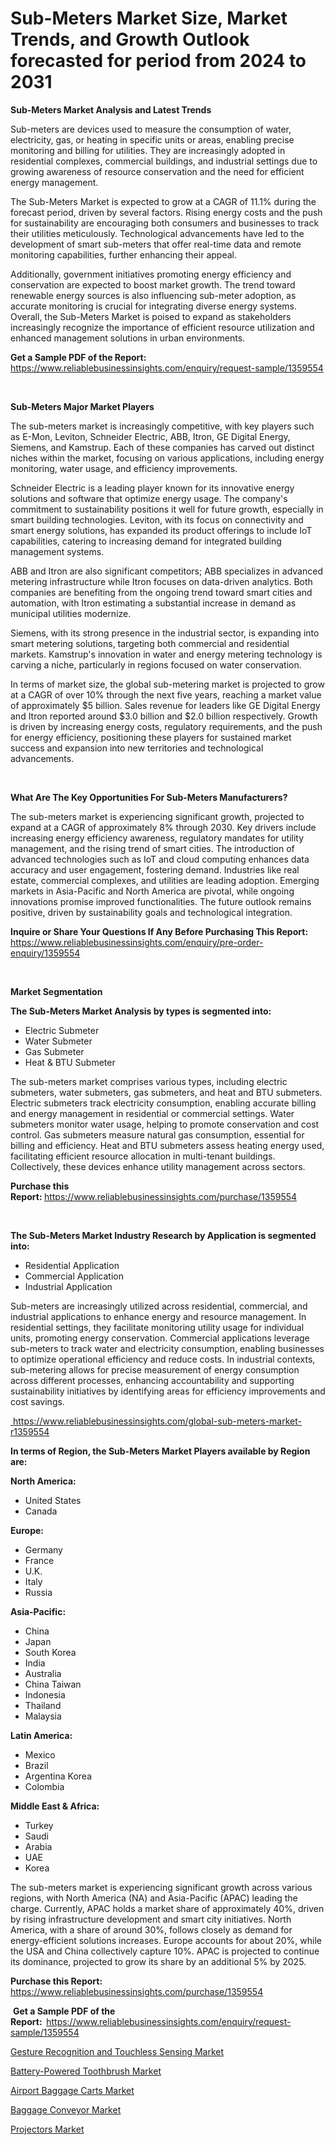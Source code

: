 <p><h1>Sub-Meters Market Size, Market Trends, and Growth Outlook forecasted for period from 2024 to 2031</h1></p><p><strong>Sub-Meters Market Analysis and Latest Trends</strong></p>
<p><p>Sub-meters are devices used to measure the consumption of water, electricity, gas, or heating in specific units or areas, enabling precise monitoring and billing for utilities. They are increasingly adopted in residential complexes, commercial buildings, and industrial settings due to growing awareness of resource conservation and the need for efficient energy management.</p><p>The Sub-Meters Market is expected to grow at a CAGR of 11.1% during the forecast period, driven by several factors. Rising energy costs and the push for sustainability are encouraging both consumers and businesses to track their utilities meticulously. Technological advancements have led to the development of smart sub-meters that offer real-time data and remote monitoring capabilities, further enhancing their appeal.</p><p>Additionally, government initiatives promoting energy efficiency and conservation are expected to boost market growth. The trend toward renewable energy sources is also influencing sub-meter adoption, as accurate monitoring is crucial for integrating diverse energy systems. Overall, the Sub-Meters Market is poised to expand as stakeholders increasingly recognize the importance of efficient resource utilization and enhanced management solutions in urban environments.</p></p>
<p><strong>Get a Sample PDF of the Report:&nbsp;</strong> <a href="https://www.reliablebusinessinsights.com/enquiry/request-sample/1359554?utm_campaign=1109&utm_medium=2&utm_source=Github&utm_content=ia&utm_term=17112024&utm_id=sub-meters">https://www.reliablebusinessinsights.com/enquiry/request-sample/1359554</a></p>
<p>&nbsp;</p>
<p><strong>Sub-Meters Major Market Players</strong></p>
<p><p>The sub-meters market is increasingly competitive, with key players such as E-Mon, Leviton, Schneider Electric, ABB, Itron, GE Digital Energy, Siemens, and Kamstrup. Each of these companies has carved out distinct niches within the market, focusing on various applications, including energy monitoring, water usage, and efficiency improvements.</p><p>Schneider Electric is a leading player known for its innovative energy solutions and software that optimize energy usage. The company's commitment to sustainability positions it well for future growth, especially in smart building technologies. Leviton, with its focus on connectivity and smart energy solutions, has expanded its product offerings to include IoT capabilities, catering to increasing demand for integrated building management systems.</p><p>ABB and Itron are also significant competitors; ABB specializes in advanced metering infrastructure while Itron focuses on data-driven analytics. Both companies are benefiting from the ongoing trend toward smart cities and automation, with Itron estimating a substantial increase in demand as municipal utilities modernize.</p><p>Siemens, with its strong presence in the industrial sector, is expanding into smart metering solutions, targeting both commercial and residential markets. Kamstrup's innovation in water and energy metering technology is carving a niche, particularly in regions focused on water conservation.</p><p>In terms of market size, the global sub-metering market is projected to grow at a CAGR of over 10% through the next five years, reaching a market value of approximately $5 billion. Sales revenue for leaders like GE Digital Energy and Itron reported around $3.0 billion and $2.0 billion respectively. Growth is driven by increasing energy costs, regulatory requirements, and the push for energy efficiency, positioning these players for sustained market success and expansion into new territories and technological advancements.</p></p>
<p>&nbsp;</p>
<p><strong>What Are The Key Opportunities For Sub-Meters Manufacturers?</strong></p>
<p><p>The sub-meters market is experiencing significant growth, projected to expand at a CAGR of approximately 8% through 2030. Key drivers include increasing energy efficiency awareness, regulatory mandates for utility management, and the rising trend of smart cities. The introduction of advanced technologies such as IoT and cloud computing enhances data accuracy and user engagement, fostering demand. Industries like real estate, commercial complexes, and utilities are leading adoption. Emerging markets in Asia-Pacific and North America are pivotal, while ongoing innovations promise improved functionalities. The future outlook remains positive, driven by sustainability goals and technological integration.</p></p>
<p><strong>Inquire or Share Your Questions If Any Before Purchasing This Report:</strong> <a href="https://www.reliablebusinessinsights.com/enquiry/pre-order-enquiry/1359554?utm_campaign=1109&utm_medium=2&utm_source=Github&utm_content=ia&utm_term=17112024&utm_id=sub-meters">https://www.reliablebusinessinsights.com/enquiry/pre-order-enquiry/1359554</a></p>
<p>&nbsp;</p>
<p><strong>Market Segmentation</strong></p>
<p><strong>The Sub-Meters Market Analysis by types is segmented into:</strong></p>
<p><ul><li>Electric Submeter</li><li>Water Submeter</li><li>Gas Submeter</li><li>Heat & BTU Submeter</li></ul></p>
<p><p>The sub-meters market comprises various types, including electric submeters, water submeters, gas submeters, and heat and BTU submeters. Electric submeters track electricity consumption, enabling accurate billing and energy management in residential or commercial settings. Water submeters monitor water usage, helping to promote conservation and cost control. Gas submeters measure natural gas consumption, essential for billing and efficiency. Heat and BTU submeters assess heating energy used, facilitating efficient resource allocation in multi-tenant buildings. Collectively, these devices enhance utility management across sectors.</p></p>
<p><strong>Purchase this Report:&nbsp;</strong><a href="https://www.reliablebusinessinsights.com/purchase/1359554?utm_campaign=1109&utm_medium=2&utm_source=Github&utm_content=ia&utm_term=17112024&utm_id=sub-meters">https://www.reliablebusinessinsights.com/purchase/1359554</a></p>
<p>&nbsp;</p>
<p><strong>The Sub-Meters Market Industry Research by Application is segmented into:</strong></p>
<p><ul><li>Residential Application</li><li>Commercial Application</li><li>Industrial Application</li></ul></p>
<p><p>Sub-meters are increasingly utilized across residential, commercial, and industrial applications to enhance energy and resource management. In residential settings, they facilitate monitoring utility usage for individual units, promoting energy conservation. Commercial applications leverage sub-meters to track water and electricity consumption, enabling businesses to optimize operational efficiency and reduce costs. In industrial contexts, sub-metering allows for precise measurement of energy consumption across different processes, enhancing accountability and supporting sustainability initiatives by identifying areas for efficiency improvements and cost savings.</p></p>
<p><a href="https://www.reliablebusinessinsights.com/global-sub-meters-market-r1359554?utm_campaign=1109&utm_medium=2&utm_source=Github&utm_content=ia&utm_term=17112024&utm_id=sub-meters">&nbsp;https://www.reliablebusinessinsights.com/global-sub-meters-market-r1359554</a></p>
<p><strong>In terms of Region, the Sub-Meters Market Players available by Region are:</strong></p>
<p>
    <p> <strong> North America: </strong>
        <ul>
            <li>United States</li>
            <li>Canada</li>
        </ul>
        </p> 
    <p> <strong> Europe: </strong>
        <ul>
            <li>Germany</li>
            <li>France</li>
            <li>U.K.</li>
            <li>Italy</li>
            <li>Russia</li>
        </ul>
        </p> 
    <p> <strong> Asia-Pacific: </strong>
        <ul>
            <li>China</li>
            <li>Japan</li>
            <li>South Korea</li>
            <li>India</li>
            <li>Australia</li>
            <li>China Taiwan</li>
            <li>Indonesia</li>
            <li>Thailand</li>
            <li>Malaysia</li>
        </ul>
        </p> 
    <p> <strong> Latin America: </strong>
        <ul>
            <li>Mexico</li>
            <li>Brazil</li>
            <li>Argentina Korea</li>
            <li>Colombia</li>
        </ul>
        </p> 
    <p> <strong> Middle East & Africa: </strong>
        <ul>
            <li>Turkey</li>
            <li>Saudi</li>
            <li>Arabia</li>
            <li>UAE</li>
            <li>Korea</li>
        </ul>
    </p>
    </p>
<p><p>The sub-meters market is experiencing significant growth across various regions, with North America (NA) and Asia-Pacific (APAC) leading the charge. Currently, APAC holds a market share of approximately 40%, driven by rising infrastructure development and smart city initiatives. North America, with a share of around 30%, follows closely as demand for energy-efficient solutions increases. Europe accounts for about 20%, while the USA and China collectively capture 10%. APAC is projected to continue its dominance, projected to grow its share by an additional 5% by 2025.</p></p>
<p><strong>Purchase this Report: </strong><a href="https://www.reliablebusinessinsights.com/purchase/1359554?utm_campaign=1109&utm_medium=2&utm_source=Github&utm_content=ia&utm_term=17112024&utm_id=sub-meters">https://www.reliablebusinessinsights.com/purchase/1359554</a></p>
<p>&nbsp;<strong>Get a Sample PDF of the Report:&nbsp;&nbsp;</strong><a href="https://www.reliablebusinessinsights.com/enquiry/request-sample/1359554?utm_campaign=1109&utm_medium=2&utm_source=Github&utm_content=ia&utm_term=17112024&utm_id=sub-meters">https://www.reliablebusinessinsights.com/enquiry/request-sample/1359554</a></p>
<p><strong></strong></p>
<p><p><a href="https://issuu.com/reportprime-2/docs/gesture-recognition-and-touchless-s_a5ab15f97d4e5b?utm_campaign=1109&utm_medium=2&utm_source=Github&utm_content=ia&utm_term=17112024&utm_id=sub-meters">Gesture Recognition and Touchless Sensing Market</a></p><p><a href="https://github.com/AshikRahman665/Market-Research-Report-List-1/blob/main/battery-powered-toothbrush-market.md?utm_campaign=1109&utm_medium=2&utm_source=Github&utm_content=ia&utm_term=17112024&utm_id=sub-meters">Battery-Powered Toothbrush Market</a></p><p><a href="https://www.linkedin.com/pulse/global-airport-baggage-carts-market-analysis-trends-forecasts-jpage?utm_campaign=1109&utm_medium=2&utm_source=Github&utm_content=ia&utm_term=17112024&utm_id=sub-meters">Airport Baggage Carts Market</a></p><p><a href="https://www.linkedin.com/pulse/regional-adaptations-global-baggage-conveyor-market-trends-qsrse?utm_campaign=1109&utm_medium=2&utm_source=Github&utm_content=ia&utm_term=17112024&utm_id=sub-meters">Baggage Conveyor Market</a></p><p><a href="https://issuu.com/reportprime-2/docs/projectors-market-size-2030.pptx_afe534f715a072?utm_campaign=1109&utm_medium=2&utm_source=Github&utm_content=ia&utm_term=17112024&utm_id=sub-meters">Projectors Market</a></p></p>